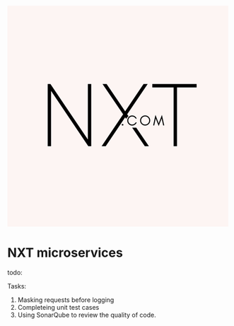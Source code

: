![img.png](img.png)
# NXT microservices

todo: 

Tasks:

1. Masking requests before logging
2. Completeing unit test cases
3. Using SonarQube to review the quality of code.


